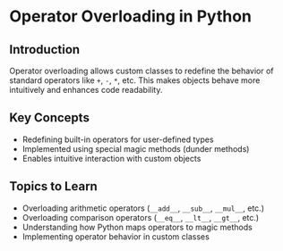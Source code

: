 # Operator Overloading in Python

## Introduction
Operator overloading allows custom classes to redefine the behavior of standard operators like `+`, `-`, `*`, etc. This makes objects behave more intuitively and enhances code readability.

## Key Concepts
- Redefining built-in operators for user-defined types  
- Implemented using special magic methods (dunder methods)  
- Enables intuitive interaction with custom objects  

## Topics to Learn
- Overloading arithmetic operators (`__add__`, `__sub__`, `__mul__`, etc.)  
- Overloading comparison operators (`__eq__`, `__lt__`, `__gt__`, etc.)  
- Understanding how Python maps operators to magic methods  
- Implementing operator behavior in custom classes  
